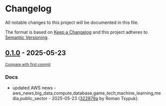 # Changelog

All notable changes to this project will be documented in this file.

The format is based on [Keep a Changelog](http://keepachangelog.com/en/1.0.0/)
and this project adheres to [Semantic Versioning](http://semver.org/spec/v2.0.0.html).

<!-- insertion marker -->
## [0.1.0](https://github.com/tsypuk/aws-news/releases/tag/ver-2025-05-230.1.0) - 2025-05-23

<small>[Compare with first commit](https://github.com/tsypuk/aws-news/compare/49244779f4bccbc30cd3fe7f328ebc9f92ed19c0...ver-2025-05-23)</small>

### Docs

- updated AWS news - aws_news,big_data,compute,database,game_tech,machine_learning,media,public_sector - 2025-05-23 ([322879a](https://github.com/tsypuk/aws-news/commit/322879ac13bb850b23df2061e2beb31812ba2223) by Roman Tsypuk).

